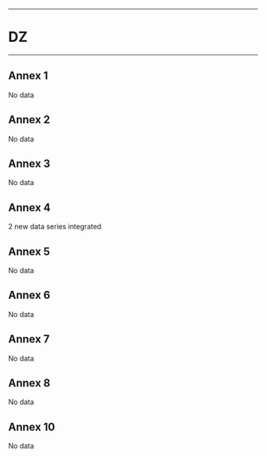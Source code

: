 -----------------------------------------------------------
# DZ
-----------------------------------------------------------
## Annex 1
No data
## Annex 2
No data
## Annex 3
No data
## Annex 4

2 new data series integrated

## Annex 5
No data
## Annex 6
No data
## Annex 7
No data
## Annex 8
No data
## Annex 10
No data
